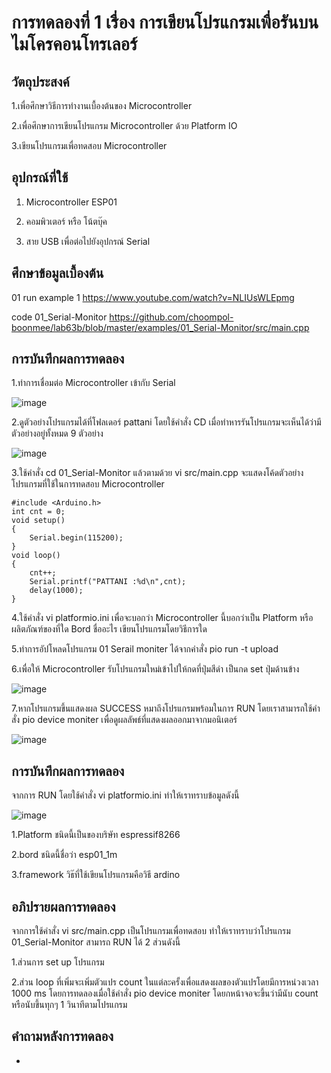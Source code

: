 # การทดลองที่ 1 เรื่อง การเขียนโปรแกรมเพื่อรันบนไมโครคอนโทรเลอร์
## วัตถุประสงค์
1.เพื่อศึกษาวิธีการทำงานเบื้องต้นของ Microcontroller

2.เพื่อศึกษาการเขียนโปรแกรม Microcontroller ด้วย Platform IO

3.เขียนโปรแกรมเพื่อทดสอบ Microcontroller
## อุปกรณ์ที่ใช้
1. Microcontroller ESP01

2. คอมพิวเตอร์ หรือ โน้ตบุ๊ค
 
3. สาย USB เพื่อต่อไปยังอุปกรณ์ Serial
## ศึกษาข้อมูลเบื้องต้น
01 run example 1 https://www.youtube.com/watch?v=NLIUsWLEpmg

code 01_Serial-Monitor https://github.com/choompol-boonmee/lab63b/blob/master/examples/01_Serial-Monitor/src/main.cpp
## การบันทึกผลการทดลอง
1.ทำการเชื่อมต่อ Microcontroller เข้ากับ Serial

![image](https://user-images.githubusercontent.com/80879791/112302406-a2a77580-8ccd-11eb-9e05-37f03113dd6b.png)


2.ดูตัวอย่างโปรแกรมได้ที่โฟลเดอร์ pattani โดยใช้คำสั่ง CD เมื่อทำหารรันโปรแกรมจะเห็นได้ว่ามีตัวอย่างอยู่ทั้งหมด 9 ตัวอย่าง

![image](https://user-images.githubusercontent.com/80879791/112302886-2eb99d00-8cce-11eb-894e-1e7c9633a405.png)

3.ใช้คำสั่ง cd 01_Serial-Monitor แล้วตามด้วย vi src/main.cpp จะแสดงโค้ดตัวอย่างโปรแกรมที่ใช้ในการทดสอบ Microcontroller

```
#include <Arduino.h>
int cnt = 0;
void setup()
{
	Serial.begin(115200);
}
void loop()
{
	cnt++;
	Serial.printf("PATTANI :%d\n",cnt);
	delay(1000);
}
```

4.ใช้คำสั่ง vi platformio.ini เพื่อจะบอกว่า Microcontroller นี้บอกว่าเป็น Platform หรือ ผลิตภัณฑ์ของที่ใด Bord ชื่ออะไร เขียนโปรแกรมโดยวิธีการใด

5.ทำการอัปโหลดโปรแกรม 01 Serail moniter ได้จากคำสั่ง pio run -t upload

6.เพื่อให้ Microcontroller รับโปรแกรมใหม่เข้าไปให้กดที่ปุ่มสีดำ เป็นกด set ปุ่มด้านข้าง

![image](https://user-images.githubusercontent.com/80879791/112304149-bb188f80-8ccf-11eb-9f2f-eba04ba76a73.png)

7.หากโปรแกรมขึ้นแสดงผล SUCCESS หมาถึงโปรแกรมพร้อมในการ RUN โดยเราสามารถใช้คำสั่ง pio device moniter เพื่อดูผลลัพธ์ที่แสดงผลออกมาจากมอนิเตอร์

![image](https://user-images.githubusercontent.com/80879791/112304524-2c584280-8cd0-11eb-8e70-d216be7eb889.png)


## การบันทึกผลการทดลอง
จากการ RUN โดยใช้คำสั่ง vi platformio.ini ทำให้เราทราบข้อมูลดังนี้

![image](https://user-images.githubusercontent.com/80879791/112304922-a8eb2100-8cd0-11eb-9eea-f29676964df9.png)

1.Platform ชนิดนี้เป็นของบริษัท espressif8266

2.bord ชนิดนี้ชื่อว่า esp01_1m

3.framework วิธ๊ที่ใช้เขียนโปรแกรมคือวิธี ardino

## อภิปรายผลการทดลอง
จากการใช้คำสั่ง vi src/main.cpp เป็นโปรแกรมเพื่อทดสอบ ทำให้เราทราบว่าโปรแกรม 01_Serial-Monitor สามารถ RUN ได้ 2 ส่วนดังนี้

1.ส่วนการ set up โปรแกรม

2.ส่วน loop ที่เพิ่มจะเพิ่มตัวแปร count ในแต่ละครั้งเพื่อแสดงผลของตัวแปรโดยมีการหน่วงเวลา 1000 ms โดยการทดลองเมื่อใช้คำสั่ง pio device moniter โดยกหน้าจอจะขึ้นว่ามีนับ count หรือนับขึ้นทุกๆ 1 วินาทีตามโปรแกรม

## คำถามหลังการทดลอง 

-

